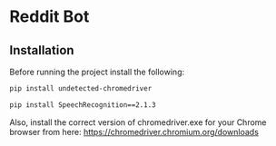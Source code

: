 # Reddit Bot

## Installation
Before running the project install the following:
```sh
pip install undetected-chromedriver
```
```sh
pip install SpeechRecognition==2.1.3
```
Also, install the correct version of chromedriver.exe for your Chrome browser from here: https://chromedriver.chromium.org/downloads